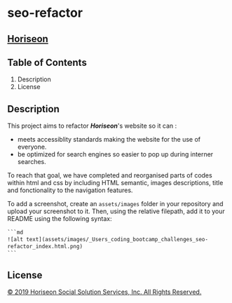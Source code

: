 # seo-refactor


## [Horiseon](https://saidou25.github.io/seo-refactor/)



## Table of Contents            
      
1. Description
2. License

## Description 

This project aims to refactor **_Horiseon_**'s website so it can :  

- meets accessiblity standards making the website for the use of everyone.
- be optimized for search engines so easier to pop up during interner searches.  


To reach that goal, we have completed and reorganised parts of codes within html and css  by including HTML semantic, images descriptions, title and fonctionality to the navigation features. 

 
To add a screenshot, create an `assets/images` folder in your repository and upload your screenshot to it. Then, using the relative filepath, add it to your README using the following syntax:

    ```md
    ![alt text](assets/images/_Users_coding_bootcamp_challenges_seo-refactor_index.html.png)
    ```

## License
[© 2019 Horiseon Social Solution Services, Inc. All Rights Reserved.](#license)

